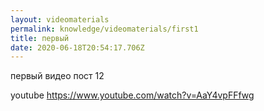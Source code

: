 ```yaml
---
layout: videomaterials
permalink: knowledge/videomaterials/first1
title: первый
date: 2020-06-18T20:54:17.706Z
---
```

первый видео пост 12

youtube https://www.youtube.com/watch?v=AaY4vpFFfwg